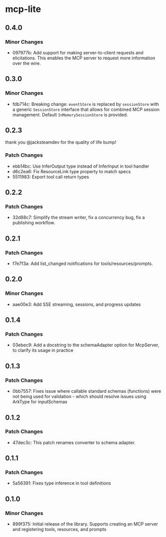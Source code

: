 # mcp-lite

## 0.4.0

### Minor Changes

- 097977b: Add support for making server-to-client requests and elicitations. This enables the MCP server to request more information over the wire.

## 0.3.0

### Minor Changes

- fdb714c: Breaking change: `eventStore` is replaced by `sessionStore` with a generic `SessionStore` interface that allows for combined MCP session management. Default `InMemorySessionStore` is provided.

## 0.2.3

thank you @jacksteamdev for the quality of life bump!

### Patch Changes

- ebb14bc: Use InferOutput type instead of InferInput in tool handler
- d6c2ea6: Fix ResourceLink type property to match specs
- 5511983: Export tool call return types

## 0.2.2

### Patch Changes

- 32d88c7: Simplify the stream writer, fix a concurrency bug, fix a publishing workflow.

## 0.2.1

### Patch Changes

- f7e7f3a: Add list_changed notifications for tools/resources/prompts.

## 0.2.0

### Minor Changes

- aae00e3: Add SSE streaming, sessions, and progress updates

## 0.1.4

### Patch Changes

- 03ebec9: Add a docstring to the schemaAdapter option for McpServer, to clarify its usage in practice

## 0.1.3

### Patch Changes

- 0bb7557: Fixes issue where callable standard schemas (functions) were not being used for validation - which should resolve issues using ArkType for inputSchemas

## 0.1.2

### Patch Changes

- 47dec3c: This patch renames converter to schema adapter.

## 0.1.1

### Patch Changes

- 5a56391: Fixes type inference in tool definitions

## 0.1.0

### Minor Changes

- 899f375: Initial release of the library. Supports creating an MCP server and registering tools, resources, and prompts
